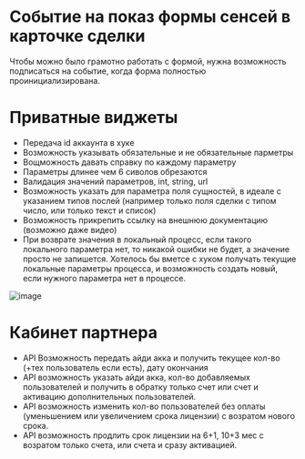 # Событие на показ формы сенсей в карточке сделки
Чтобы можно было грамотно работать с формой, нужна возможность подписаться на событие, когда форма полностью проинициализирована.

# Приватные виджеты
- Передача id аккаунта в хуке
- Возможность указывать обязательные и не обязательные парметры
- Вощможность давать справку по каждому параметру
- Параметры длинее чем 6 сиволов обрезаются
- Валидация значений параметров, int, string, url
- Возможность указать для параметра поля сущностей, в идеале с указанием типов послей (например только поля сделки с типом число, или только текст и список)
- Возможность прикрепить ссылку на внешнюю документацию (возможно даже видео)
- При возврате значения в локальный процесс, если такого локального параметра нет, то никакой ошибки не будет, а значение просто не запишется. Хотелось бы вметсе с хуком получать текущие локальные параметры процесса, и возможность создать новый, если нужного параметра нет в процессе.

![image](https://user-images.githubusercontent.com/16290052/141965443-b76a2988-2baf-4939-9a76-1015718f3c01.png)

# Кабинет партнера
- API Возможность передать айди акка и получить текущее кол-во (+тех пользователь если есть), дату окончания
- API возможность указать айди акка, кол-во добавляемых пользователей и получить в обратку только счет или счет и активацию дополнительных пользователей.
- API возможность изменить кол-во пользователей без оплаты (уменьшением или увеличением срока лицензии) с возратом нового срока.
- API возможность продлить срок лицензии на 6+1, 10+3 мес с возратом только счета, или счета и сразу активацией.

